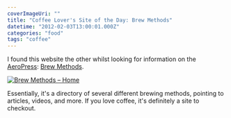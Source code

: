 ```yaml
---
coverImageUri: ""
title: "Coffee Lover's Site of the Day: Brew Methods"
datetime: "2012-02-03T13:00:01.000Z"
categories: "food"
tags: "coffee"
---
```


I found this website the other whilst looking for information on the [AeroPress](http://aerobie.com/products/aeropress.htm): [Brew Methods](http://brewmethods.com/).

[![](http://assets.brandonmartinez.com/brandonmartinez/2012/02/Brew-Methods-–-Home.png "Brew Methods – Home")](http://assets.brandonmartinez.com/brandonmartinez/2012/02/Brew-Methods-–-Home.png)

Essentially, it's a directory of several different brewing methods, pointing to articles, videos, and more. If you love coffee, it's definitely a site to checkout.
